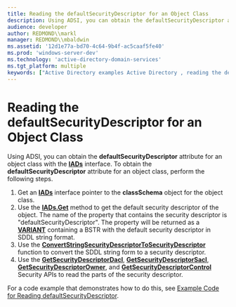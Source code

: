 ```yaml
---
title: Reading the defaultSecurityDescriptor for an Object Class
description: Using ADSI, you can obtain the defaultSecurityDescriptor attribute for an object class with the IADs interface.
audience: developer
author: REDMOND\\markl
manager: REDMOND\\mbaldwin
ms.assetid: '12d1e77a-bd70-4c64-9b4f-ac5caaf5fe40'
ms.prod: 'windows-server-dev'
ms.technology: 'active-directory-domain-services'
ms.tgt_platform: multiple
keywords: ["Active Directory examples Active Directory , reading the defaultSecurityDescriptor for an Object Class"]
---
```


# Reading the defaultSecurityDescriptor for an Object Class

Using ADSI, you can obtain the **defaultSecurityDescriptor** attribute for an object class with the [**IADs**](https://msdn.microsoft.com/library/aa705950) interface. To obtain the **defaultSecurityDescriptor** attribute for an object class, perform the following steps.

1.  Get an [**IADs**](https://msdn.microsoft.com/library/aa705950) interface pointer to the **classSchema** object for the object class.
2.  Use the [**IADs.Get**](https://msdn.microsoft.com/library/aa746347) method to get the default security descriptor of the object. The name of the property that contains the security descriptor is "defaultSecurityDescriptor". The property will be returned as a [**VARIANT**](e305240e-9e11-4006-98cc-26f4932d2118) containing a BSTR with the default security descriptor in SDDL string format.
3.  Use the [**ConvertStringSecurityDescriptorToSecurityDescriptor**](https://msdn.microsoft.com/library/windows/desktop/aa376401) function to convert the SDDL string form to a security descriptor.
4.  Use the [**GetSecurityDescriptorDacl**](https://msdn.microsoft.com/library/windows/desktop/aa446648), [**GetSecurityDescriptorSacl**](https://msdn.microsoft.com/library/windows/desktop/aa446653), [**GetSecurityDescriptorOwner**](https://msdn.microsoft.com/library/windows/desktop/aa446651), and [**GetSecurityDescriptorControl**](https://msdn.microsoft.com/library/windows/desktop/aa446647) Security APIs to read the parts of the security descriptor.

For a code example that demonstrates how to do this, see [Example Code for Reading defaultSecurityDescriptor](example-code-for-reading-defaultsecuritydescriptor.md).

 

 




